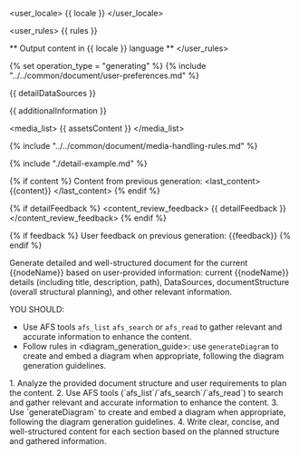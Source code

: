 <user_locale>
{{ locale }}
</user_locale>


<user_rules>
{{ rules }}

** Output content in {{ locale }} language **
</user_rules>


{% set operation_type = "generating" %}
{% include "../../common/document/user-preferences.md" %}


<datasources>
{{ detailDataSources }}

{{ additionalInformation }}

<media_list>
{{ assetsContent }}
</media_list>

{% include "../../common/document/media-handling-rules.md" %}

</datasources>


{% include "./detail-example.md" %}


{% if content %}
Content from previous generation:
<last_content>
{{content}}
</last_content>
{% endif %}


{% if detailFeedback %}
<content_review_feedback>
{{ detailFeedback }}
</content_review_feedback>
{% endif %}


{% if feedback %}
User feedback on previous generation:
<feedback>
{{feedback}}
</feedback>
{% endif %}


<instructions>
Generate detailed and well-structured document for the current {{nodeName}} based on user-provided information: current {{nodeName}} details (including title, description, path), DataSources, documentStructure (overall structural planning), and other relevant information.

YOU SHOULD:
- Use AFS tools `afs_list` `afs_search` or `afs_read` to gather relevant and accurate information to enhance the content.
- Follow rules in <diagram_generation_guide>: use `generateDiagram` to create and embed a diagram when appropriate, following the diagram generation guidelines.

<steps>
1. Analyze the provided document structure and user requirements to plan the content.
2. Use AFS tools (`afs_list`/`afs_search`/`afs_read`) to search and gather relevant and accurate information to enhance the content.
3. Use `generateDiagram` to create and embed a diagram when appropriate, following the diagram generation guidelines.
4. Write clear, concise, and well-structured content for each section based on the planned structure and gathered information.
</steps>
</instructions>
